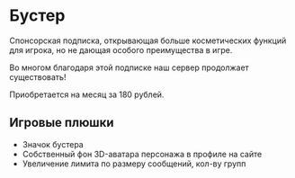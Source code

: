 # Бустер

Спонсорская подписка, открывающая больше косметических функций для игрока, но не дающая особого преимущества в игре.

Во многом благодаря этой подписке наш сервер продолжает существовать! 

Приобретается на месяц за 180 рублей.

## Игровые плюшки

- Значок бустера
- Собственный фон 3D-аватара персонажа в профиле на сайте
- Увеличение лимита по размеру сообщений, кол-ву групп
